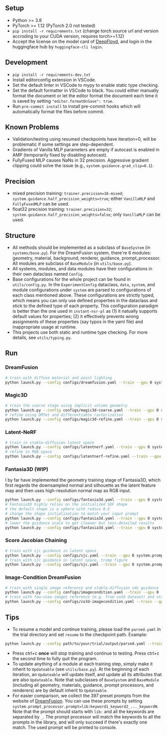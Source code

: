 ## Setup
- Python >= 3.8
- PyTorch >= 1.12 (PyTorch 2.0 not tested)
- `pip install -r requirements.txt` (change torch source url and version accroding to your CUDA version, requires torch>=1.12)
- Accept the license on the model card of [DeepFloyd](https://huggingface.co/DeepFloyd/IF-I-XL-v1.0), and login in the huggingface hub by `huggingface-cli login`.

## Development
- `pip install -r requirements-dev.txt`
- Install editorconfig extension in VSCode.
- Set the default linter in VSCode to mypy to enable static type checking.
- Set the default formatter in VSCode to black. You could either manually format the document or let the editor format the document each time it is saved by setting `"editor.formatOnSave": true`.
- Run `pre-commit install` to install pre-commit hooks which will automatically format the files before commit.

## Known Problems
- Validation/testing using resumed checkpoints have iteration=0, will be problematic if some settings are step-dependent.
- Gradients of Vanilla MLP parameters are empty if autocast is enabled in AMP (temporarily fixed by disabling autocast).
- FullyFused MLP causes NaNs in 32 precision. Aggressive gradient clipping could solve the issue (e.g., `system.guidance.grad_clip=0.1`).

## Precision
- mixed precision training: `trainer.precision=16-mixed`; `system.guidance.half_precision_weights=true`; either `VanillaMLP` and `FullyFusedMLP` can be used.
- float32 precision training: `trainer.precision=32`; `system.guidance.half_precision_weights=false`; only `VanillaMLP` can be used.

## Structure
- All methods should be implemented as a subclass of `BaseSystem` (in `systems/base.py`). For the DreamFusion system, there're 6 modules: geometry, material, background, renderer, guidance, prompt_processor. All modules are subclass of `BaseModule` (in `utils/base.py`).
- All systems, modules, and data modules have their configurations in their own dataclass named `Config`.
- Base configurations for the whole project can be found in `utils/config.py`. In the `ExperimentConfig` dataclass, `data`, `system`, and module configurations under `system` are parsed to configurations of each class mentioned above. These configurations are strictly typed, which means you can only use defined properties in the dataclass and stick to the defined type of each property. This configuration paradigm is better than the one used in `instant-nsr-pl` as (1) it natually supports default values for properties; (2) it effectively prevents wrong assignments of these properties (say typos in the yaml file) and inappropriate usage at runtime.
- This projects use both static and runtime type checking. For more details, see `utils/typing.py`.

## Run
### DreamFusion
```bash
# train with diffuse material and point lighting
python launch.py --config configs/dreamfusion.yaml --train --gpu 0 system.prompt_processor.prompt="a hamburger"
```
### Magic3D
```bash
# train the coarse stage using implicit volume geometry
python launch.py --config configs/magic3d-coarse.yaml --train --gpu 0 system.prompt_processor.prompt="lib:delicious_hamburger"
# refine using DMTet and differentiable rasterization
python launch.py --config configs/magic3d-refine.yaml --train --gpu 0 system.prompt_processor.prompt="lib:delicious_hamburger" system.weights=path/to/coarse/stage/last.ckpt
```
### Latent-NeRF
```bash
# train in stable-diffusion latent space
python launch.py --config configs/latentnerf.yaml --train --gpu 0 system.prompt_processor.prompt="a hamburger"
# refine in RGB space
python launch.py --config configs/latentnerf-refine.yaml --train --gpu 0 system.prompt_processor.prompt="a hamburger" system.weights=path/to/latentnerf/weights
```
### Fantasia3D (WIP)
I by far have implemented the geometry training stage of Fantasia3D, which first regards the downsampled normal and silhouette as the latent feature map and then uses high-resolution normal map as RGB input.
```bash
python launch.py --config configs/fantasia3d.yaml --train --gpu 0 system.prompt_processor.prompt="a ripe strawberry"
# Fantasia3D highly relies on the initialized SDF shape
# the default shape is a sphere with radius 0.5
# change the shape initialization to match your input prompt
python launch.py --config configs/fantasia3d.yaml --train --gpu 0 system.prompt_processor.prompt="The leaning tower of Pisa" system.geometry.shape_init=ellipsoid system.geometry.shape_init_params="[0.3,0.3,0.8]"
# lower the guidance scale to get cleaner but less-detailed results
python launch.py --config configs/fantasia3d.yaml --train --gpu 0 system.prompt_processor.prompt="a ripe strawberry" system.guidance.guidance_scale=30.
```

### Score Jacobian Chaining
```bash
# train with sjc guidance in latent space
python launch.py --config configs/sjc.yaml --train --gpu 0 system.prompt_processor.prompt="A high quality photo of a delicious burger"
# train with sjc guidance in latent space, trump figure
python launch.py --config configs/sjc.yaml --train --gpu 0 system.prompt_processor.prompt="Trump figure" trainer.max_steps=30000 system.loss.lambda_emptiness=[15000,10000.0,200000.0,15001] system.optimizer.params.background.lr=0.05 seed=42
```

### Image-Condition DreamFusion
```bash
# train with single image reference and stable-diffusion sds guidance
python launch.py --config configs/imagecondition.yaml --train --gpu 0
# train with few-view images reference (e.g. from co3d dataset) and stable-diffusion sds guidance
python launch.py --config configs/co3d-imagecondition.yaml --train --gpu 0
```

## Tips
- To resume a model and continue training, please load the `parsed.yaml` in the trial directory and set `resume` to the checkpoint path. Example:
```bash
python launch.py --config path/to/your/trial/output/parsed.yaml --train --gpu 0 resume=path/to/your/checkpoint
```
- Press ctrl+c **once** will stop training and continue to testing. Press ctrl+c the second time to fully quit the program.
- To update anything of a module at each training step, simply make it inherit to `Updateable` (see `utils/base.py`). At the beginning of each iteration, an `Updateable` will update itself, and update all its attributes that are also `Updateable`. Note that subclasses of `BaseSystem` and `BaseModule` (including all geometry, materials, guidance, prompt processors, and renderers) are by default inherit to `Updateable`.
- For easier comparison, we collect the 397 preset prompts from the website of [DreamFusion](https://dreamfusion3d.github.io/gallery.html). You can use these prompts by setting `system.prompt_processor.prompt=lib:keyword1_keyword2_..._keywordN`. Note that the prompt should starts with `lib:` and all the keywords are separated by `_`. The prompt processor will match the keywords to all the prompts in the library, and will only succeed if there's exactly one match. The used prompt will be printed to console.
